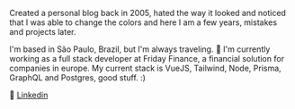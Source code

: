 Created a personal blog back in 2005, hated the way it looked and noticed that I was able to change the colors and here I am a few years, mistakes and projects later.


I'm based in São Paulo, Brazil, but I'm always traveling. 🚀 I'm currently working as a full stack developer at Friday Finance, a financial solution for companies in europe. My current stack is VueJS, Tailwind, Node, Prisma, GraphQL and Postgres, good stuff. :)

📝 [Linkedin](https://www.linkedin.com/in/pauladinizz/)
 

<!--
**pauladiniz/pauladiniz** is a ✨ _special_ ✨ repository because its `README.md` (this file) appears on your GitHub profile.

#### 

Here are some ideas to get you started:

- 🔭 I’m currently working on ...
- 🌱 I’m currently learning ...
- 👯 I’m looking to collaborate on ...
- 🤔 I’m looking for help with ...
- 💬 Ask me about ...
- 📫 How to reach me: ...
- 😄 Pronouns: ...
- ⚡ Fun fact: ...
-->
